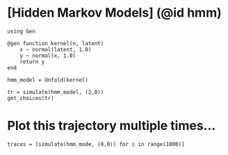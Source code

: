 # [Hidden Markov Models] (@id hmm)

```@example hmm_tutorial
using Gen

@gen function kernel(n, latent)
    x ~ normal(latent, 1.0) 
    y ~ normal(x, 1.0)
    return y
end

hmm_model = Unfold(kernel)
```

```@example hmm_tutorial
tr = simulate(hmm_model, (2,0))
get_choices(tr)
```

# Plot this trajectory multiple times...
```@example hmm_tutorial
traces = [simulate(hmm_mode, (0,0)) for i in range(1000)]
```

